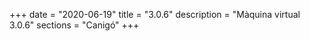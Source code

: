+++
date        = "2020-06-19"
title       = "3.0.6"
description = "Màquina virtual 3.0.6"
sections    = "Canigó"
+++